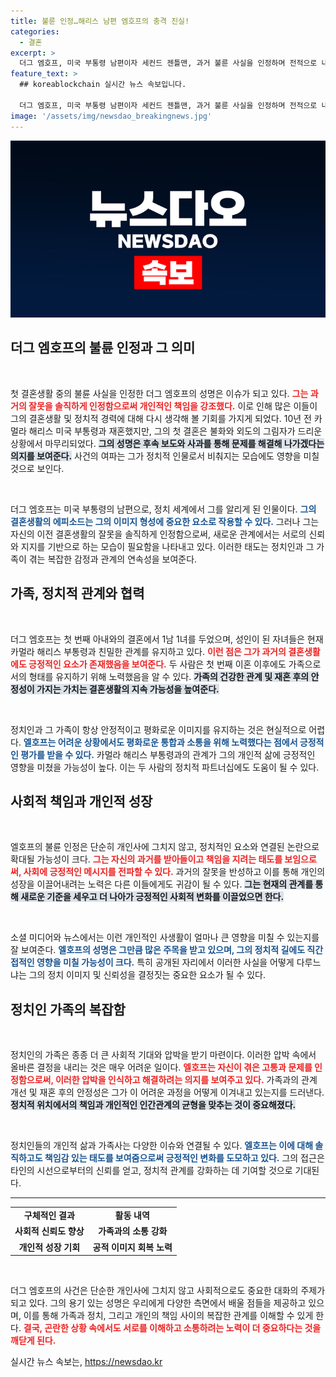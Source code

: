 ```yaml
---
title: 불륜 인정…해리스 남편 엠호프의 충격 진실!
categories:
  - 결혼
excerpt: >
  더그 엠호프, 미국 부통령 남편이자 세컨드 젠틀맨, 과거 불륜 사실을 인정하며 전적으로 내 책임이라 밝혀. 첫 결혼의 갈등 이유와 담담한 고백이 궁금하다!
feature_text: >
  ## koreablockchain 실시간 뉴스 속보입니다.

  더그 엠호프, 미국 부통령 남편이자 세컨드 젠틀맨, 과거 불륜 사실을 인정하며 전적으로 내 책임이라 밝혀. 첫 결혼의 갈등 이유와 담담한 고백이 궁금하다!
image: '/assets/img/newsdao_breakingnews.jpg'
---
```


<p><img src="/assets/img/newsdao_breakingnews.jpg" alt="koreablockchain 속보" /></p>

<h2 data-ke-size="size26">더그 엠호프의 불륜 인정과 그 의미</h2>

<p data-ke-size="size16">&nbsp;</p>

<p>첫 결혼생활 중의 불륜 사실을 인정한 더그 엠호프의 성명은 이슈가 되고 있다. <b><span style="color: #ee2323;">그는 과거의 잘못을 솔직하게 인정함으로써 개인적인 책임을 강조했다.</span></b> 이로 인해 많은 이들이 그의 결혼생활 및 정치적 경력에 대해 다시 생각해 볼 기회를 가지게 되었다. 10년 전 카멀라 해리스 미국 부통령과 재혼했지만, 그의 첫 결혼은 불화와 외도의 그림자가 드리운 상황에서 마무리되었다. <b><span style="background-color: #21538527;">그의 성명은 후속 보도와 사과를 통해 문제를 해결해 나가겠다는 의지를 보여준다.</span></b> 사건의 여파는 그가 정치적 인물로서 비춰지는 모습에도 영향을 미칠 것으로 보인다.</p>

<p data-ke-size="size16">&nbsp;</p>

<p>더그 엠호프는 미국 부통령의 남편으로, 정치 세계에서 그를 알리게 된 인물이다. <b><span style="color: #1a5490;">그의 결혼생활의 에피소드는 그의 이미지 형성에 중요한 요소로 작용할 수 있다.</span></b> 그러나 그는 자신의 이전 결혼생활의 잘못을 솔직하게 인정함으로써, 새로운 관계에서는 서로의 신뢰와 지지를 기반으로 하는 모습이 필요함을 나타내고 있다. 이러한 태도는 정치인과 그 가족이 겪는 복잡한 감정과 관계의 연속성을 보여준다.</p>

<h2 data-ke-size="size26">가족, 정치적 관계와 협력</h2>

<p data-ke-size="size16">&nbsp;</p>

<p>더그 엠호프는 첫 번째 아내와의 결혼에서 1남 1녀를 두었으며, 성인이 된 자녀들은 현재 카멀라 해리스 부통령과 친밀한 관계를 유지하고 있다. <b><span style="color: #ee2323;">이런 점은 그가 과거의 결혼생활에도 긍정적인 요소가 존재했음을 보여준다.</span></b> 두 사람은 첫 번째 이혼 이후에도 가족으로서의 형태를 유지하기 위해 노력했음을 알 수 있다. <b><span style="background-color: #21538527;">가족의 건강한 관계 및 재혼 후의 안정성이 가지는 가치는 결혼생활의 지속 가능성을 높여준다.</span></b></p>

<p data-ke-size="size16">&nbsp;</p>

<p>정치인과 그 가족이 항상 안정적이고 평화로운 이미지를 유지하는 것은 현실적으로 어렵다. <b><span style="color: #1a5490;">엘호프는 어려운 상황에서도 평화로운 통합과 소통을 위해 노력했다는 점에서 긍정적인 평가를 받을 수 있다.</span></b> 카멀라 해리스 부통령과의 관계가 그의 개인적 삶에 긍정적인 영향을 미쳤을 가능성이 높다. 이는 두 사람의 정치적 파트너십에도 도움이 될 수 있다.</p>

<h2 data-ke-size="size26">사회적 책임과 개인적 성장</h2>

<p data-ke-size="size16">&nbsp;</p>

<p>엘호프의 불륜 인정은 단순히 개인사에 그치지 않고, 정치적인 요소와 연결된 논란으로 확대될 가능성이 크다. <b><span style="color: #ee2323;">그는 자신의 과거를 받아들이고 책임을 지려는 태도를 보임으로써, 사회에 긍정적인 메시지를 전파할 수 있다.</span></b> 과거의 잘못을 반성하고 이를 통해 개인의 성장을 이끌어내려는 노력은 다른 이들에게도 귀감이 될 수 있다. <b><span style="background-color: #21538527;">그는 현재의 관계를 통해 새로운 기준을 세우고 더 나아가 긍정적인 사회적 변화를 이끌었으면 한다.</span></b></p>

<p data-ke-size="size16">&nbsp;</p>

<p>소셜 미디어와 뉴스에서는 이런 개인적인 사생활이 얼마나 큰 영향을 미칠 수 있는지를 잘 보여준다. <b><span style="color: #1a5490;">엘호프의 성명은 그만큼 많은 주목을 받고 있으며, 그의 정치적 길에도 직간접적인 영향을 미칠 가능성이 크다.</span></b> 특히 공개된 자리에서 이러한 사실을 어떻게 다루느냐는 그의 정치 이미지 및 신뢰성을 결정짓는 중요한 요소가 될 수 있다.</p>

<h2 data-ke-size="size26">정치인 가족의 복잡함</h2>

<p data-ke-size="size16">&nbsp;</p>

<p>정치인의 가족은 종종 더 큰 사회적 기대와 압박을 받기 마련이다. 이러한 압박 속에서 올바른 결정을 내리는 것은 매우 어려운 일이다. <b><span style="color: #ee2323;">엘호프는 자신이 겪은 고통과 문제를 인정함으로써, 이러한 압박을 인식하고 해결하려는 의지를 보여주고 있다.</span></b> 가족과의 관계 개선 및 재혼 후의 안정성은 그가 이 어려운 과정을 어떻게 이겨내고 있는지를 드러낸다. <b><span style="background-color: #21538527;">정치적 위치에서의 책임과 개인적인 인간관계의 균형을 맞추는 것이 중요해졌다.</span></b></p>

<p data-ke-size="size16">&nbsp;</p>

<p>정치인들의 개인적 삶과 가족사는 다양한 이슈와 연결될 수 있다. <b><span style="color: #1a5490;">엘호프는 이에 대해 솔직하고도 책임감 있는 태도를 보여줌으로써 긍정적인 변화를 도모하고 있다.</span></b> 그의 접근은 타인의 시선으로부터의 신뢰를 얻고, 정치적 관계를 강화하는 데 기여할 것으로 기대된다.</p>

<hr>

<table style="width: 100%;">
    <tr>
        <td style="text-align: center; height: 17px;"><b>구체적인 결과</b></td>
        <td style="text-align: center; height: 17px;"><b>활동 내역</b></td>
    </tr>
    <tr>
        <td style="text-align: center; height: 17px;"><b>사회적 신뢰도 향상</b></td>
        <td style="text-align: center; height: 17px;"><b>가족과의 소통 강화</b></td>
    </tr>
    <tr>
        <td style="text-align: center; height: 17px;"><b>개인적 성장 기회</b></td>
        <td style="text-align: center; height: 17px;"><b>공적 이미지 회복 노력</b></td>
    </tr>
</table>

<p data-ke-size="size16">&nbsp;</p>

<p>더그 엠호프의 사건은 단순한 개인사에 그치지 않고 사회적으로도 중요한 대화의 주제가 되고 있다. 그의 용기 있는 성명은 우리에게 다양한 측면에서 배울 점들을 제공하고 있으며, 이를 통해 가족과 정치, 그리고 개인의 책임 사이의 복잡한 관계를 이해할 수 있게 한다. <b><span style="color: #ee2323;">결국, 곤란한 상황 속에서도 서로를 이해하고 소통하려는 노력이 더 중요하다는 것을 깨닫게 된다.</span></b></p>
실시간 뉴스 속보는, <a href="https://newsdao.kr" rel="dofollow">https://newsdao.kr</a>


